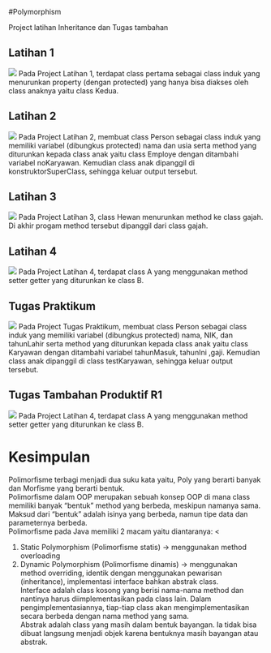 #Polymorphism
<p>Project latihan Inheritance dan Tugas tambahan</p>

<h2>Latihan 1</h2>
<img src = "https://user-images.githubusercontent.com/68726459/115495281-83324700-a291-11eb-8e9b-916e94051659.png">
Pada Project Latihan 1, terdapat class pertama sebagai class induk yang menurunkan property (dengan protected) yang
hanya bisa diakses oleh class anaknya yaitu class Kedua.

<h2>Latihan 2</h2>
<img src = "https://user-images.githubusercontent.com/68726459/115495362-a9f07d80-a291-11eb-8966-af492a3a7704.png">
Pada Project Latihan 2, membuat class Person sebagai class induk yang memiliki variabel (dibungkus protected)
nama dan usia serta method yang diturunkan kepada class anak yaitu class Employe dengan ditambahi variabel noKaryawan. 
Kemudian class anak dipanggil di konstruktorSuperClass, sehingga keluar output tersebut.

<h2>Latihan 3</h2>
<img src = "https://user-images.githubusercontent.com/68726459/115495441-d5736800-a291-11eb-9acb-aa2cad42461d.png">
Pada Project Latihan 3, class Hewan menurunkan method ke class gajah. Di akhir progam method tersebut dipanggil dari 
class gajah.

<h2>Latihan 4</h2>
<img src = "https://user-images.githubusercontent.com/68726459/115496045-0f913980-a293-11eb-8d50-f94e6bfb25e6.png">
Pada Project Latihan 4, terdapat class A yang menggunakan method setter getter yang diturunkan ke class B.

<h2>Tugas Praktikum</h2>
<img src = "https://user-images.githubusercontent.com/68726459/115496221-68f96880-a293-11eb-9f47-2e1bf24b6671.png">
Pada Project Tugas Praktikum, membuat class Person sebagai class induk yang memiliki variabel (dibungkus protected)
nama, NIK, dan tahunLahir serta method yang diturunkan kepada class anak yaitu class Karyawan dengan ditambahi variabel tahunMasuk, 
tahunIni ,gaji. Kemudian class anak dipanggil di class testKaryawan, sehingga keluar output tersebut.

<h2>Tugas Tambahan Produktif R1</h2>
<img src = "https://user-images.githubusercontent.com/68726459/115496407-c1306a80-a293-11eb-9dfe-0cef285e93da.png">
Pada Project Latihan 4, terdapat class A yang menggunakan method setter getter yang diturunkan ke class B.

<h1>Kesimpulan</h1>
Polimorfisme terbagi menjadi dua suku kata yaitu, Poly yang berarti banyak dan Morfisme yang berarti bentuk. <br>
Polimorfisme dalam OOP merupakan sebuah konsep OOP di mana class memiliki banyak “bentuk” method yang berbeda, meskipun namanya sama. Maksud dari “bentuk” adalah isinya yang berbeda, namun tipe data dan parameternya berbeda. <br>
Polimorfisme pada Java memiliki 2 macam yaitu diantaranya:
<<ol>
  <li>Static Polymorphism (Polimorfisme statis) -> menggunakan method overloading </li>
  <li>Dynamic Polymorphism (Polimorfisme dinamis) -> menggunakan method overriding, identik dengan menggunakan pewarisan (inheritance), implementasi interface bahkan abstrak class. <br> Interface adalah class kosong yang berisi nama-nama method dan nantinya harus diimplementasikan pada class lain. Dalam pengimplementasiannya, tiap-tiap class akan mengimplementasikan secara berbeda dengan nama method yang sama. <br>
Abstrak adalah class yang masih dalam bentuk bayangan. Ia tidak bisa dibuat langsung menjadi objek karena bentuknya masih bayangan atau abstrak. </li>
</ol>
